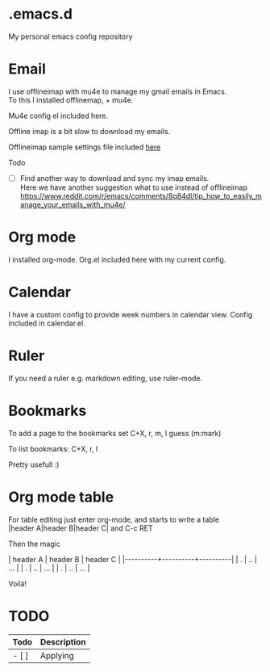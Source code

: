 # .emacs.d
My personal emacs config repository

# Email

I use offlineimap with mu4e to manage my gmail emails in Emacs.  
To this I installed offlinemap, + mu4e.

Mu4e config el included here.

Offline imap is a bit slow to download my emails.

Offlineimap sample settings file included [here](./.offlineimaprc-sample)

Todo
- [ ] Find another way to download and sync my imap emails.  
Here we have another suggestion what to use instead of offlineimap  
https://www.reddit.com/r/emacs/comments/8q84dl/tip_how_to_easily_manage_your_emails_with_mu4e/

# Org mode

I installed org-mode. Org.el included here with my current config.

# Calendar

I have a custom config to provide week numbers in calendar view. Config included in calendar.el.

# Ruler

If you need a ruler e.g. markdown editing, use ruler-mode.

# Bookmarks

To add a page to the bookmarks set C+X, r, m, I guess (m:mark)

To list bookmarks: C+X, r, l

Pretty usefull :)

# Org mode table

For table editing just enter org-mode, and starts to write a table  
|header A|header B|header C| and C-c RET

Then the magic

| header A | header B | header C |
|----------+----------+----------|
| .        | ..       | ...      |
| .        | ..       | ...      |
| .        | ..       | ...      |

Voilá!

# TODO

| Todo  | Description |
|-------|-------------|
| - [ ] | Applying    |
